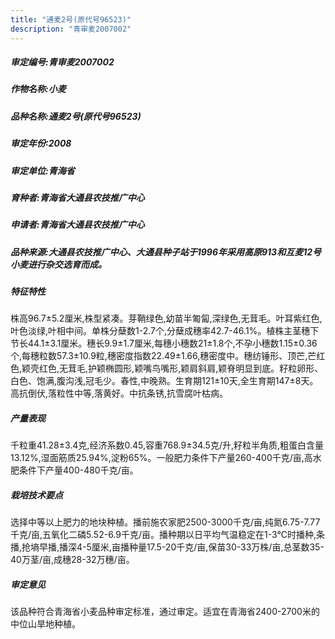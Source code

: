 ```yaml
---
title: "通麦2号(原代号96523)"
description: "青审麦2007002"
---
```

##### 审定编号:青审麦2007002

##### 作物名称:小麦

##### 品种名称:通麦2号(原代号96523)

##### 审定年份:2008

##### 审定单位:青海省

##### 育种者:青海省大通县农技推广中心

##### 申请者:青海省大通县农技推广中心

##### 品种来源:大通县农技推广中心、大通县种子站于1996年采用高原913和互麦12号小麦进行杂交选育而成。

##### 特征特性
株高96.7±5.2厘米,株型紧凑。芽鞘绿色,幼苗半匍匐,深绿色,无茸毛。叶耳紫红色,叶色淡绿,叶相中间。单株分蘖数1-2.7个,分蘖成穗率42.7-46.1%。植株主茎穗下节长44.1±3.1厘米。穗长9.9±1.7厘米,每穗小穗数21±1.8个,不孕小穗数1.15±0.36个,每穗粒数57.3±10.9粒,穗密度指数22.49±1.66,穗密度中。穗纺锤形、顶芒,芒红色,颖壳红色,无茸毛,护颖椭圆形,颖嘴鸟嘴形,颖肩斜肩,颖脊明显到底。籽粒卵形、白色、饱满,腹沟浅,冠毛少。春性,中晚熟。生育期121±10天,全生育期147±8天。高抗倒伏,落粒性中等,落黄好。中抗条锈,抗雪腐叶枯病。

##### 产量表现
千粒重41.28±3.4克,经济系数0.45,容重768.9±34.5克/升,籽粒半角质,粗蛋白含量13.12%,湿面筋质25.94%,淀粉65%。一般肥力条件下产量260-400千克/亩,高水肥条件下产量400-480千克/亩。

##### 栽培技术要点
选择中等以上肥力的地块种植。播前施农家肥2500-3000千克/亩,纯氮6.75-7.77千克/亩,五氧化二磷5.52-6.9千克/亩。播种期以日平均气温稳定在1-3℃时播种,条播,抢墒早播,播深4-5厘米,亩播种量17.5-20千克/亩,保苗30-33万株/亩,总茎数35-40万茎/亩,成穗28-32万穗/亩。

##### 审定意见
该品种符合青海省小麦品种审定标准，通过审定。适宜在青海省2400-2700米的中位山旱地种植。
